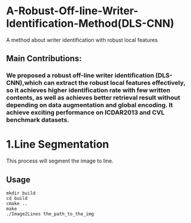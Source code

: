 # A-Robust-Off-line-Writer-Identification-Method(DLS-CNN)
A method about writer identification with robust local features


##  Main Contributions:
### We proposed a robust off-line writer identification (DLS-CNN),which can extract the robust local features effectively, so it achieves higher identification rate with few written contents, as well as achieves better retrieval result without depending on data augmentation and global encoding. It achieve exciting performance on ICDAR2013 and CVL benchmark datasets.


# 1.Line Segmentation
This process will segment the image to line.
## Usage
```Console
mkdir build
cd build
cmake ..
make
./Image2Lines the_path_to_the_img
```
